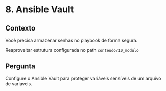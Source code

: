 # 8. Ansible Vault

## Contexto
Você precisa armazenar senhas no playbook de forma segura.

Reaproveitar estrutura configurada no path `conteudo/10_modulo`

## Pergunta
Configure o Ansible Vault para proteger variáveis sensíveis de um arquivo de variaveis.

